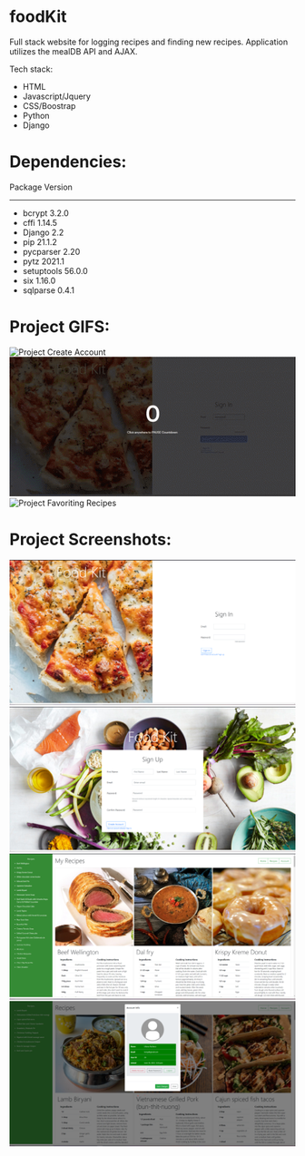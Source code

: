 # foodKit
Full stack website for logging recipes and finding new recipes. Application utilizes the mealDB API and AJAX.

Tech stack:
- HTML
- Javascript/Jquery
- CSS/Boostrap
- Python
- Django

# Dependencies:
Package    Version
---------- -------
- bcrypt     3.2.0
- cffi       1.14.5
- Django     2.2
- pip        21.1.2
- pycparser  2.20
- pytz       2021.1
- setuptools 56.0.0
- six        1.16.0
- sqlparse   0.4.1

# Project GIFS:
![Project Create Account](https://github.com/lilipach/foodKit/blob/main/project%20Gifs/create%20account.gif)
![Project Sing In](https://github.com/lilipach/foodKit/blob/main/project%20Gifs/logging%20in.gif)
![Project Favoriting Recipes](https://github.com/lilipach/foodKit/blob/main/project%20Gifs/favoriting%20recipes.gif)


# Project Screenshots:
![Project Screenshots](https://github.com/lilipach/foodKit/blob/main/Project%20Screen%20Shots/Sign_in.png)
![Project Screenshots](https://github.com/lilipach/foodKit/blob/main/Project%20Screen%20Shots/Sign_up.png)
![Project Screenshots](https://github.com/lilipach/foodKit/blob/main/Project%20Screen%20Shots/home_page.png)
![Project Screenshots](https://github.com/lilipach/foodKit/blob/main/Project%20Screen%20Shots/recipes_and_account.png)

